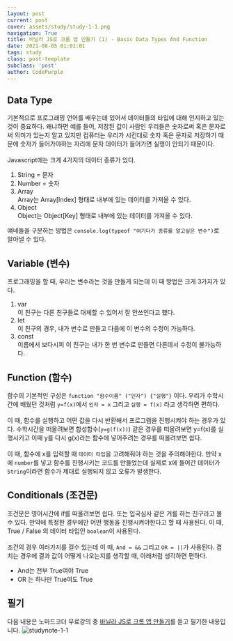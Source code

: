 ```yaml
---
layout: post
current: post
cover: assets/study/study-1-1.png
navigation: True
title: 바닐라 JS로 크롬 앱 만들기 (1) - Basic Data Types And Function
date: 2021-08-05 01:01:01
tags: study
class: post-template
subclass: 'post'
author: CodePurple
---
```



## Data Type 
 기본적으로 프로그래밍 언어를 배우는데 있어서 데이터들의 타입에 대해 인지하고 있는 것이 중요하다.  <!--break-->
 왜냐하면 예를 들어, 저장된 값이 사람인 우리들은 숫자로써 혹은 문자로써 의미가 있는지 알고 있지만 컴퓨터는 우리가 시킨대로 숫자 혹은 문자로 저장하기 때문에 숫자가 들어가야하는 자리에 문자 데이터가 들어가면 실행이 안되기 때문이다. 
<br>
<br>
Javascript에는 크게 4가지의 데이터 종류가 있다.
1. String = 문자
2. Number = 숫자
3. Array
<br> Array는 Array[Index] 형태로 내부에 있는 데이터를 가져올 수 있다.
4. Object
<br> Object는 Object[Key] 형태로 내부에 있는 데이터를 가져올 수 있다.

얘네들을 구분하는 방법은 `console.log(typeof "여기다가 종류를 알고싶은 변수")`로 알아낼 수 있다.

## Variable (변수)
프로그래밍을 할 때, 우리는 변수라는 것을 만들게 되는데 이 때 방법은 크게 3가지가 있다.
1. var 
<br> 이 친구는 다른 친구들로 대체할 수 있어서 잘 안쓰인다고 했다.
2. let
<br> 이 친구의 경우, 내가 변수로 만들고 다음에 이 변수의 수정이 가능하다.
3. const
<br> 이름에서 보다시피 이 친구는 내가 한 번 변수로 만들면 다른데서 수정이 불가능하다.


## Function (함수)
함수의 기본적인 구성은 `function "함수이름" ("인자") {"실행"}` 이다. 우리가 수학시간에 배웠던 것처럼 `y=f(x)`에서 `인자 = x` 그리고 `실행 = f(x)` 라고 생각하면 편하다. 
<br>
<br>
이 때, 함수를 실행하고 어떤 값을 다시 반환해서 프로그램을 진행시켜야 하는 경우가 있다. 수학시간을 떠올려보면 합성함수(`y=g(f(x))`) 같은 경우를 떠올려보면 y=f(x)를 실행시키고 이때 y를 다시 g(x)라는 함수에 넣어주려는 경우를 떠올려보면 쉽다.
<br>
<br>
이 때, 함수에 x를 입력할 때 `데이터 타입`을 고려해줘야 하는 것을 주의해야한다. 만약 x에 `number`를 넣고 함수를 진행시키는 코드를 만들었는데 실제로 x에 들어간 데이터가 `String`이라면 함수가 제대로 실행되지 않고 오류가 발생한다. 

## Conditionals (조건문)
조건문은 영어시간에 if를 떠올려보면 쉽다. 또는 입국심사 같은 거를 하는 친구라고 볼 수 있다. 만약에 특정한 경우에만 어떤 행동을 진행시켜야한다고 할 때 사용된다. 이 때, True / False 의 데이터 타입인 `boolean`이 사용된다. 
<br>
<br>
조건의 경우 여러가지를 걸수 있는데 이 때, `And = &&` 그리고 `OR = ||`가 사용된다. 겹치는 경우에 결과 값이 어떻게 나오는지를 생각할 때, 아래처럼 생각하면 편하다.
- And는 전부 True여야 True 
- OR 는 하나만 True여도 True

## 필기

 다음 내용은 노마드코더 무료강의 중 [바닐라 JS로 크롬 앱 만들기](https://nomadcoders.co/courses)를 듣고 필기한 내용입니다.
![studynote-1-1](https://user-images.githubusercontent.com/73425926/128322280-df57fb41-c3d0-4069-9aa5-c43eec32b191.jpg)